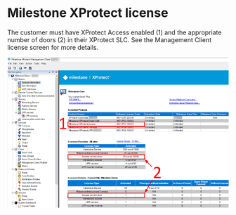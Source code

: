 # Milestone XProtect license

The customer must have XProtect Access enabled (1) and the appropriate number of doors (2) in their XProtect SLC. See the Management Client license screen for more details.

![XProtectLicenseMenu](img/Prerequisites.png)